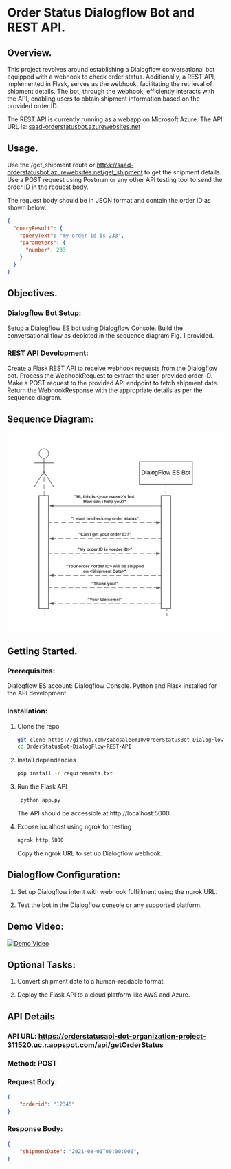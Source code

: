 # Order Status Dialogflow Bot and REST API.

## Overview.

This project revolves around establishing a Dialogflow conversational bot equipped with a webhook to check order status. Additionally, a REST API, implemented in Flask, serves as the webhook, facilitating the retrieval of shipment details. The bot, through the webhook, efficiently interacts with the API, enabling users to obtain shipment information based on the provided order ID.

The REST API is currently running as a webapp on Microsoft Azure. 
The API URL is: [saad-orderstatusbot.azurewebsites.net](https://saad-orderstatusbot.azurewebsites.net/)

## Usage.

Use the /get_shipment route or https://saad-orderstatusbot.azurewebsites.net/get_shipment to get the shipment details. Use a POST request using Postman or any other API testing tool to send the order ID in the request body.

The request body should be in JSON format and contain the order ID as shown below:
```json
{
  "queryResult": {
    "queryText": "my order id is 233",
    "parameters": {
      "number": 233
    }
  }
}
```

## Objectives.

### Dialogflow Bot Setup:

Setup a Dialogflow ES bot using Dialogflow Console.
Build the conversational flow as depicted in the sequence diagram Fig. 1 provided.


### REST API Development:

Create a Flask REST API to receive webhook requests from the Dialogflow bot.
Process the WebhookRequest to extract the user-provided order ID.
Make a POST request to the provided API endpoint to fetch shipment date.
Return the WebhookResponse with the appropriate details as per the sequence diagram.


## Sequence Diagram:

![Figure 1](assets/sequencediagram.jpg)



## Getting Started.

### Prerequisites:

Dialogflow ES account: Dialogflow Console.
Python and Flask installed for the API development.


### Installation:

1. Clone the repo
   ```sh
   git clone https://github.com/saadsaleem10/OrderStatusBot-DialogFlow-REST-API.git
   cd OrderStatusBot-DialogFlow-REST-API
   ```

2. Install dependencies
   ```sh
   pip install -r requirements.txt
   ```

3. Run the Flask API
   ```sh
    python app.py
    ```
    The API should be accessible at http://localhost:5000.


4. Expose localhost using ngrok for testing
   ```sh
   ngrok http 5000
   ```
   Copy the ngrok URL to set up Dialogflow webhook.



## Dialogflow Configuration:

1. Set up Dialogflow intent with webhook fulfillment using the ngrok URL.

2. Test the bot in the Dialogflow console or any supported platform.


## Demo Video:

[![Demo Video](https://img.youtube.com/vi/VIDEO-ID/0.jpg)](https://www.youtube.com/watch?v=VIDEO-ID)


## Optional Tasks:

1. Convert shipment date to a human-readable format.

2. Deploy the Flask API to a cloud platform like AWS and Azure.


## API Details

### API URL: https://orderstatusapi-dot-organization-project-311520.uc.r.appspot.com/api/getOrderStatus

### Method: POST

### Request Body:
```json
{
    "orderid": "12345"
}
```

### Response Body:
```json
{
    "shipmentDate": "2021-08-01T00:00:00Z",
}
